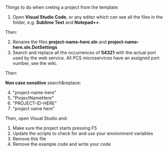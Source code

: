 Things to do when creting a project from the template:

1. Open **Visual Studio Code**, or any editor which can see all the files
   in the folder, e.g. **Sublime Text** and **Notepad++**.

Then:

2. Rename the files **project-name-here.sln** and
   **project-name-here.sln.DotSettings**
3. Search and replace all the occurrences of **54321** with the actual port
   used by the web service. All PCS microservices have an assigned port
   number, see the wiki.

Then:

**Non case sensitive** search&replace:

4. "project-name-here"
5. "ProjectNameHere"
6. "PROJECT-ID-HERE"
7. "project name here"

Then, open Visual Studio and:

1. Make sure the project starts pressing F5
2. Update the scripts to check for and use your environment variables
3. Remove this file
4. Remove the example code and write your code

